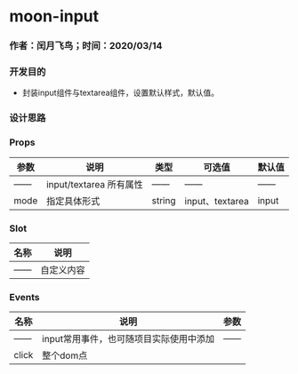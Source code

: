 #  moon-input 

### 作者：闰月飞鸟；时间：2020/03/14
### 开发目的
- 封装input组件与textarea组件，设置默认样式，默认值。
### 设计思路

### Props 
参数 | 说明 |类型|可选值|<div style="width:2rem"></div>默认值
---|---|---|---|---
——| input/textarea 所有属性|——|——|——
mode|指定具体形式|string|input、textarea|input

###  Slot
名称 |说明
---|---
—— |  自定义内容

###  Events
名称 |说明| 参数
---|---|---|
——|input常用事件，也可随项目实际使用中添加|——
click|整个dom点
 


 

